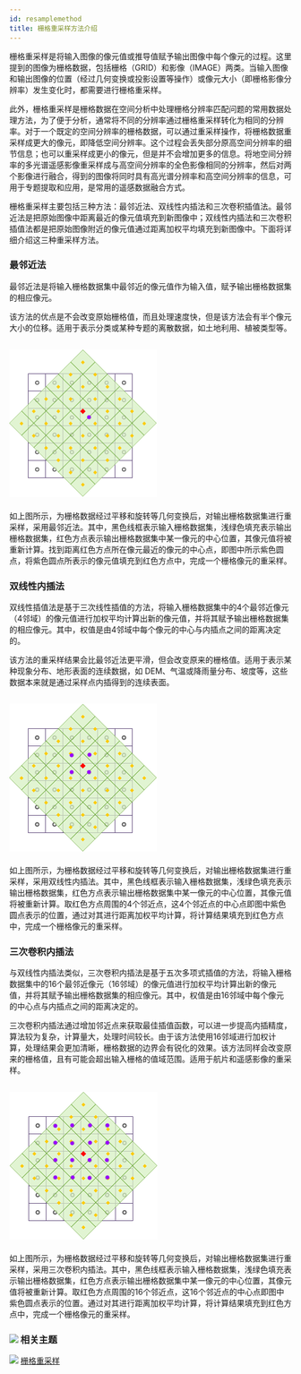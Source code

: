 ```yaml
---
id: resamplemethod
title: 栅格重采样方法介绍  
---  
```


栅格重采样是将输入图像的像元值或推导值赋予输出图像中每个像元的过程。这里提到的图像为栅格数据，包括栅格（GRID）和影像（IMAGE）两类。当输入图像和输出图像的位置（经过几何变换或投影设置等操作）或像元大小（即栅格影像分辨率）发生变化时，都需要进行栅格重采样。




此外，栅格重采样是栅格数据在空间分析中处理栅格分辨率匹配问题的常用数据处理方法，为了便于分析，通常将不同的分辨率通过栅格重采样转化为相同的分辨率。对于一个既定的空间分辨率的栅格数据，可以通过重采样操作，将栅格数据重采样成更大的像元，即降低空间分辨率。这个过程会丢失部分原高空间分辨率的细节信息；也可以重采样成更小的像元，但是并不会增加更多的信息。将地空间分辨率的多光谱遥感影像重采样成与高空间分辨率的全色影像相同的分辨率，然后对两个影像进行融合，得到的图像将同时具有高光谱分辨率和高空间分辨率的信息，可用于专题提取和应用，是常用的遥感数据融合方式。




栅格重采样主要包括三种方法：最邻近法、双线性内插法和三次卷积插值法。最邻近法是把原始图像中距离最近的像元值填充到新图像中；双线性内插法和三次卷积插值法都是把原始图像附近的像元值通过距离加权平均填充到新图像中。下面将详细介绍这三种重采样方法。



 ### 最邻近法



 最邻近法是将输入栅格数据集中最邻近的像元值作为输入值，赋予输出栅格数据集的相应像元。



 该方法的优点是不会改变原始栅格值，而且处理速度快，但是该方法会有半个像元大小的位移。适用于表示分类或某种专题的离散数据，如土地利用、植被类型等。



 ![](img/NearestNeighbor.png)  
 ---  
  

如上图所示，为栅格数据经过平移和旋转等几何变换后，对输出栅格数据集进行重采样，采用最邻近法。其中，黑色线框表示输入栅格数据集，浅绿色填充表示输出栅格数据集，红色方点表示输出栅格数据集中某一像元的中心位置，其像元值将被重新计算。找到距离红色方点所在像元最近的像元的中心点，即图中所示紫色圆点，将紫色圆点所表示的像元值填充到红色方点中，完成一个栅格像元的重采样。



 ### 双线性内插法




双线性插值法是基于三次线性插值的方法，将输入栅格数据集中的4个最邻近像元（4邻域）的像元值进行加权平均计算出新的像元值，并将其赋予输出栅格数据集的相应像元。其中，权值是由4邻域中每个像元的中心与内插点之间的距离决定的。



 该方法的重采样结果会比最邻近法更平滑，但会改变原来的栅格值。适用于表示某种现象分布、地形表面的连续数据，如
DEM、气温或降雨量分布、坡度等，这些数据本来就是通过采样点内插得到的连续表面。



 ![](img/BilinearInterpolation.png)  
 ---  
  

如上图所示，为栅格数据经过平移和旋转等几何变换后，对输出栅格数据集进行重采样，采用双线性内插法。其中，黑色线框表示输入栅格数据集，浅绿色填充表示输出栅格数据集，红色方点表示输出栅格数据集中某一像元的中心位置，其像元值将被重新计算。取红色方点周围的4个邻近点，这4个邻近点的中心点即图中紫色圆点表示的位置，通过对其进行距离加权平均计算，将计算结果填充到红色方点中，完成一个栅格像元的重采样。



 ### 三次卷积内插法




与双线性内插法类似，三次卷积内插法是基于五次多项式插值的方法，将输入栅格数据集中的16个最邻近像元（16邻域）的像元值进行加权平均计算出新的像元值，并将其赋予输出栅格数据集的相应像元。其中，权值是由16邻域中每个像元的中心点与内插点之间的距离决定的。




三次卷积内插法通过增加邻近点来获取最佳插值函数，可以进一步提高内插精度，算法较为复杂，计算量大，处理时间较长。由于该方法使用16邻域进行加权计算，处理结果会更加清晰，栅格数据的边界会有锐化的效果。该方法同样会改变原来的栅格值，且有可能会超出输入栅格的值域范围。适用于航片和遥感影像的重采样。



 ![](img/CubicConvolution.png)  
 ---  
  

如上图所示，为栅格数据经过平移和旋转等几何变换后，对输出栅格数据集进行重采样，采用三次卷积内插法。其中，黑色线框表示输入栅格数据集，浅绿色填充表示输出栅格数据集，红色方点表示输出栅格数据集中某一像元的中心位置，其像元值将被重新计算。取红色方点周围的16个邻近点，这16个邻近点的中心点即图中紫色圆点表示的位置。通过对其进行距离加权平均计算，将计算结果填充到红色方点中，完成一个栅格像元的重采样。



 ### ![](../../img/seealso.png) 相关主题



 ![](../../img/smalltitle.png) [栅格重采样](../Raster/RasterResample)


